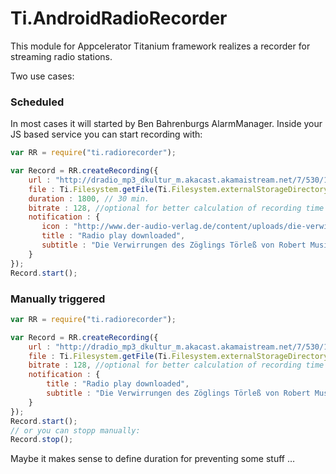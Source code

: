 # Ti.AndroidRadioRecorder
This module for Appcelerator Titanium framework realizes a recorder for streaming radio stations. 

Two use cases:

### Scheduled
In most cases it will started by Ben Bahrenburgs AlarmManager.
Inside your JS based service you can start recording with:

```javascript
var RR = require("ti.radiorecorder");

var Record = RR.createRecording({
	url : "http://dradio_mp3_dkultur_m.akacast.akamaistream.net/7/530/142684/v1/gnl.akacast.akamaistream.net/dradio_mp3_dkultur_m",
	file : Ti.Filesystem.getFile(Ti.Filesystem.externalStorageDirectory,"mysuperhörspiel"),
	duration : 1800, // 30 min.
	bitrate : 128, //optional for better calculation of recording time
	notification : {
	   icon : "http://www.der-audio-verlag.de/content/uploads/die-verwirrungen-des-zoeglings-toerless-musil-robert_978-3-86231-334-1.jpg"
	   title : "Radio play downloaded",
	   subtitle : "Die Verwirrungen des Zöglings Törleß von Robert Musil"
	}
});
Record.start();
```
### Manually triggered
```javascript
var RR = require("ti.radiorecorder");

var Record = RR.createRecording({
	url : "http://dradio_mp3_dkultur_m.akacast.akamaistream.net/7/530/142684/v1/gnl.akacast.akamaistream.net/dradio_mp3_dkultur_m",
	file : Ti.Filesystem.getFile(Ti.Filesystem.externalStorageDirectory,"mysuperhörspiel"),
	bitrate : 128, //optional for better calculation of recording time
	notification : {
		title : "Radio play downloaded",
		subtitle : "Die Verwirrungen des Zöglings Törleß von Robert Musil"
	}
});
Record.start();
// or you can stopp manually:
Record.stop();
```

Maybe it makes sense to define duration for preventing some stuff …